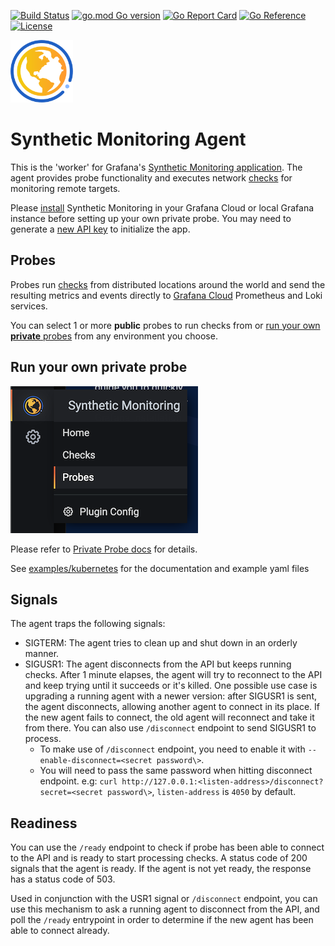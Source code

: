 [![Build Status](https://drone.grafana.net/api/badges/grafana/synthetic-monitoring-agent/status.svg)](https://drone.grafana.net/grafana/synthetic-monitoring-agent)
[![go.mod Go version](https://img.shields.io/github/go-mod/go-version/grafana/synthetic-monitoring-agent.svg)](https://github.com/grafana/synthetic-monitoring-agent)
[![Go Report Card](https://goreportcard.com/badge/github.com/grafana/synthetic-monitoring-agent)](https://goreportcard.com/report/github.com/grafana/synthetic-monitoring-agent)
[![Go Reference](https://pkg.go.dev/badge/github.com/grafana/synthetic-monitoring-agent.svg)](https://pkg.go.dev/github.com/grafana/synthetic-monitoring-agent)
[![License](https://img.shields.io/github/license/grafana/synthetic-monitoring-agent)](https://opensource.org/licenses/Apache-2.0)

<img src="img/logo.svg" width="100" />

Synthetic Monitoring Agent
==========================
This is the 'worker' for Grafana's [Synthetic Monitoring application](https://github.com/grafana/synthetic-monitoring-app). The agent provides probe functionality and executes network [checks](https://github.com/grafana/synthetic-monitoring-app/blob/main/README.md#check-types) for monitoring remote targets. 

Please [install](https://grafana.com/grafana/plugins/grafana-synthetic-monitoring-app/installation) Synthetic Monitoring 
in your Grafana Cloud or local Grafana instance before setting up your own private probe. You may need to generate a [new API key](https://grafana.com/profile/api-keys) to initialize the app.


Probes
------
Probes run [checks](https://github.com/grafana/synthetic-monitoring-app/blob/main/README.md#check-types) from 
distributed locations around the world and send the resulting metrics and events directly to 
[Grafana Cloud](https://grafana.com/products/cloud/) Prometheus and Loki services. 

You can select 1 or more **public** probes to run checks from or [run your own **private** probes](https://grafana.com/docs/grafana-cloud/synthetic-monitoring/private-probes/)
from any environment you choose.


Run your own private probe
---------------------
![Add Probe](img/screenshot-probes.png)

Please refer to [Private Probe docs](https://grafana.com/docs/grafana-cloud/synthetic-monitoring/private-probes/) for details.

See [examples/kubernetes](./examples/kubernetes) for the documentation and example yaml files

Signals
-------

The agent traps the following signals:

* SIGTERM: The agent tries to clean up and shut down in an orderly
  manner.
* SIGUSR1: The agent disconnects from the API but keeps running checks.
  After 1 minute elapses, the agent will try to reconnect to the API and
  keep trying until it succeeds or it's killed. One possible use case is
  upgrading a running agent with a newer version: after SIGUSR1 is sent,
  the agent disconnects, allowing another agent to connect in its place.
  If the new agent fails to connect, the old agent will reconnect and
  take it from there. 
  You can also use `/disconnect` endpoint to send SIGUSR1 to process.
  * To make use of `/disconnect` endpoint, you need to enable it with
   `--enable-disconnect=<secret password\>`.
  * You will need to pass the same password when hitting disconnect endpoint.
    e.g: `curl http://127.0.0.1:<listen-address>/disconnect?secret=<secret password\>`,
    `listen-address` is `4050` by default.

Readiness
---------

You can use the `/ready` endpoint to check if probe has been able to
connect to the API and is ready to start processing checks. A status
code of 200 signals that the agent is ready. If the agent is not yet
ready, the response has a status code of 503.

Used in conjunction with the USR1 signal or `/disconnect` endpoint,
you can use this mechanism to ask a running agent to disconnect from the API,
and poll the `/ready` entrypoint in order to determine if the
new agent has been able to connect already.
